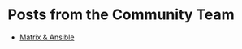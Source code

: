 # Posts from the Community Team

* [Matrix & Ansible](https://ansible.github.io/community/posts/matrix_and_ansible.html)
